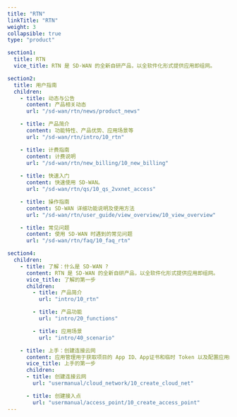 ```yaml
---
title: "RTN"
linkTitle: "RTN"
weight: 3
collapsible: true
type: "product"

section1:
  title: RTN
  vice_title: RTN 是 SD-WAN 的全新自研产品，以全软件化形式提供应用即组网。

section2:
  title: 用户指南
  children:
    - title: 动态与公告
      content: 产品相关动态
      url: "/sd-wan/rtn/news/product_news" 

    - title: 产品简介
      content: 功能特性、产品优势、应用场景等
      url: "/sd-wan/rtn/intro/10_rtn"

    - title: 计费指南
      content: 计费说明
      url: "/sd-wan/rtn/new_billing/10_new_billing"  
  
    - title: 快速入门
      content: 快速使用 SD-WAN。
      url: "/sd-wan/rtn/qs/10_qs_2vxnet_access"

    - title: 操作指南
      content: SD-WAN 详细功能说明及使用方法
      url: "/sd-wan/rtn/user_guide/view_overview/10_view_overview"

    - title: 常见问题
      content: 使用 SD-WAN 时遇到的常见问题
      url: "/sd-wan/rtn/faq/10_faq_rtn"

section4:
  children:
    - title: 了解：什么是 SD-WAN ?
      content: RTN 是 SD-WAN 的全新自研产品，以全软件化形式提供应用即组网。
      vice_title: 了解的第一步
      children:
        - title: 产品简介
          url: "intro/10_rtn"

        - title: 产品功能
          url: "intro/20_functions"

        - title: 应用场景
          url: "intro/40_scenario"

    - title: 上手：创建连接云网
      content: 应用管理用于获取项目的 App ID、App证书和临时 Token 以及配置应用的其他参数，以便开启 RTC 服务。
      vice_title: 上手的第一步
      children:
      - title: 创建连接云网
        url: "usermanual/cloud_network/10_create_cloud_net"

      - title: 创建接入点
        url: "usermanual/access_point/10_create_access_point"
---
```


<!-- type: "product" 这个参数表明这是一个产品index页面 -->
<!-- section1 为产品index页面 主标题 副标题 video  video_img为视频图片  -->
<!-- section2 为产品index页面 第一个大块的用户文档配置  -->
<!-- section3 为产品index页面 第二个大块的开发者文档配置  -->
<!-- section4 为产品index页面 第三个大块的学习路径配置  -->